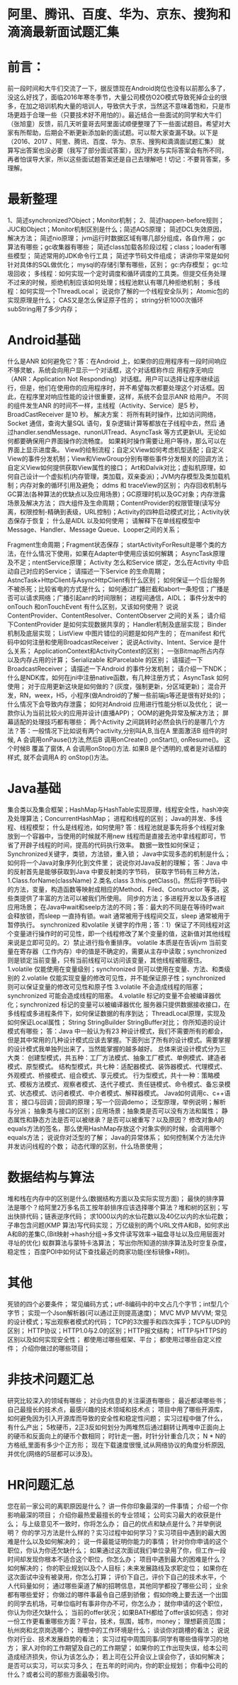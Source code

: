 # 阿里、腾讯、百度、华为、京东、搜狗和滴滴最新面试题汇集

# 前言：

前一段时间和大牛们交流了一下，据反馈现在Android岗位也没有以前那么多了，没这么好找了，面临2016年寒冬季节，大量公司模仿O2O模式导致死掉企业的很多，在加之培训机构大量的培训人，导致供大于求，当然这不意味着饱和，只是市场更趋于合理一些（只要技术好不用怕的）。最近结合一些面试的同学和大牛们（张旭童）反馈，前几天听童哥去阿里面试顺便整理了下一些面试题目。希望对大家有所帮助，后期会不断更新添加新的面试题。可以帮大家查漏不缺。以下是（2016、2017 、阿里、腾讯、百度、华为、京东、搜狗和滴滴面试题汇集）
就算写出答案也没必要（我写了部分面试答案），因为开发与实际答案会有所不同，再者怕误导大家，所以这些面试题答案还是自己去理解吧！切记：不要背答案，多理解。

# 最新整理

1、简述synchronized?Object；Monitor机制；
2、简述happen-before规则；
JUC和Object；Monitor机制区别是什么；简述AQS原理；
简述DCL失效原因，解决方法；
简述nio原理；
jvm运行时数据区域有哪几部分组成，各自作用；
gc算法有哪些；gc收集器有哪些；
简述class加载各阶段过程；class；loader有哪些模型；
简述常用的JDK命令行工具；
简述字节码文件组成；
讲讲你平常是如何针对具体的SQL做优化；
mysql的存储引擎有哪些，区别；
gc:内存模型；
gc:垃圾回收；
多线程：如何实现一个定时调度和循环调度的工具类。但提交任务处理不过来的时候，拒绝机制应该如何处理；线程池默认有哪几种拒绝机制；
多线程：如何实现一个ThreadLocal；
说说你了解的一个线程安全队列；
Atomic包的实现原理是什么；
CAS又是怎么保证原子性的；
string分析1000次循环subString用了多少内存；

# Android基础

什么是ANR 如何避免它？答：在Android 上，如果你的应用程序有一段时间响应不够灵敏，系统会向用户显示一个对话框，这个对话框称作应
用程序无响应（ANR：Application Not Responding）对话框。用户可以选择让程序继续运行，但是，他们在使用你的应用程序时，并不希望每次都要处理这个对话框。因此，在程序里对响应性能的设计很重要，这样，系统不会显示ANR 给用户。
不同的组件发生ANR 的时间不一样，主线程（Activity、Service）是5 秒，BroadCastReceiver 是10 秒。
解决方案：
将所有耗时操作，比如访问网络，Socket 通信，查询大量SQL 语句，复杂逻辑计算等都放在子线程中去，然后
通过handler.sendMessage、runonUITread、AsyncTask 等方式更新UI。无论如何都要确保用户界面操作的流畅度。
如果耗时操作需要让用户等待，那么可以在界面上显示进度条。
View的绘制流程；自定义View如何考虑机型适配；自定义View的事件分发机制；View和ViewGroup分别有哪些事件分发相关的回调方法；自定义View如何提供获取View属性的接口；
Art和Dalvik对比；虚拟机原理，如何自己设计一个虚拟机(内存管理，类加载，双亲委派)；JVM内存模型及类加载机制；内存对象的循环引用及避免；
ddms 和 traceView的区别；
内存回收机制与GC算法(各种算法的优缺点以及应用场景)；GC原理时机以及GC对象；内存泄露场景及解决方法；
四大组件及生命周期；ContentProvider的权限管理(读写分离，权限控制-精确到表级，URL控制)；Activity的四种启动模式对比；Activity状态保存于恢复；
什么是AIDL 以及如何使用；
请解释下在单线程模型中Message、Handler、Message Queue、Looper之间的关系；

Fragment生命周期；Fragment状态保存；
startActivityForResult是哪个类的方法，在什么情况下使用，如果在Adapter中使用应该如何解耦；
AsyncTask原理及不足；ntentService原理；
Activity 怎么和Service 绑定，怎么在Activity 中启动自己对应的Service；
请描述一下Service 的生命周期；
AstncTask+HttpClient与AsyncHttpClient有什么区别；
如何保证一个后台服务不被杀死；比较省电的方式是什么；
如何通过广播拦截和abort一条短信；广播是否可以请求网络；广播引起anr的时间限制；
进程间通信，AIDL；
事件分发中的onTouch 和onTouchEvent 有什么区别，又该如何使用？
说说ContentProvider、ContentResolver、ContentObserver 之间的关系；
请介绍下ContentProvider 是如何实现数据共享的；
Handler机制及底层实现；
Binder机制及底层实现；
ListView 中图片错位的问题是如何产生的；
在manifest 和代码中如何注册和使用BroadcastReceiver；
说说Activity、Intent、Service 是什么关系；
ApplicationContext和ActivityContext的区别；
一张Bitmap所占内存以及内存占用的计算；
Serializable 和Parcelable 的区别；
请描述一下BroadcastReceiver；
请描述一下Android 的事件分发机制；
请介绍一下NDK；
什么是NDK库，如何在jni中注册native函数，有几种注册方式；
AsyncTask 如何使用；
对于应用更新这块是如何做的？(灰度，强制更新，分区域更新)；
混合开发，RN，weex，H5，小程序(做Android的了解一些前端js等还是很有好处的)；
什么情况下会导致内存泄露；
如何对Android 应用进行性能分析以及优化；
说一款你认为当前比较火的应用并设计(直播APP)；
OOM的避免异常及解决方法；
屏幕适配的处理技巧都有哪些；
两个Activity 之间跳转时必然会执行的是哪几个方法？答：一般情况下比如说有两个activity,分别叫A,B,当在A 里面激活B 组件的时候, A 会调用onPause()方法,然后B 调用onCreate() ,onStart(), onResume()。
这个时候B 覆盖了窗体, A 会调用onStop()方法. 如果B 是个透明的,或者是对话框的样式, 就不会调用A 的
onStop()方法。

# Java基础

集合类以及集合框架；HashMap与HashTable实现原理，线程安全性，hash冲突及处理算法；ConcurrentHashMap；
进程和线程的区别；
Java的并发、多线程、线程模型；
什么是线程池，如何使用? 答：线程池就是事先将多个线程对象放到一个容器中，当使用的时候就不用new 线程而是直接去池中拿线程即可，节
省了开辟子线程的时间，提高的代码执行效率。
数据一致性如何保证；Synchronized关键字，类锁，方法锁，重入锁；
Java中实现多态的机制是什么；
如何将一个Java对象序列化到文件里；
说说你对Java反射的理解； 答：Java 中的反射首先是能够获取到Java 中要反射类的字节码， 获取字节码有三种方法，
1.Class.forName(className) 2.类名.class 3.this.getClass()。然后将字节码中的方法，变量，构造函数等映射成相应的Method、Filed、Constructor 等类，这些类提供了丰富的方法可以被我们所使用。
同步的方法；多进程开发以及多进程应用场景；
在Java中wait和seelp方法的不同；答：最大的不同是在等待时wait 会释放锁，而sleep 一直持有锁。wait 通常被用于线程间交互，sleep 通常被用于暂停执行。
synchronized 和volatile 关键字的作用；答：1）保证了不同线程对这个变量进行操作时的可见性，即一个线程修改了某个变量的值，这新值对其他线程来说是立即可见的。2）禁止进行指令重排序。
volatile 本质是在告诉jvm 当前变量在寄存器（工作内存）中的值是不确定的，需要从主存中读取；synchronized 则是锁定当前变量，只有当前线程可以访问该变量，其他线程被阻塞住。
1.volatile 仅能使用在变量级别；synchronized 则可以使用在变量、方法、和类级别的
2.volatile 仅能实现变量的修改可见性，并不能保证原子性；synchronized 则可以保证变量的修改可见性和原子性
3.volatile 不会造成线程的阻塞；synchronized 可能会造成线程的阻塞。
4.volatile 标记的变量不会被编译器优化；synchronized 标记的变量可以被编译器优化
服务器只提供数据接收接口，在多线程或多进程条件下，如何保证数据的有序到达；
ThreadLocal原理，实现及如何保证Local属性；
String StringBuilder StringBuffer对比；
你所知道的设计模式有哪些； 答：Java 中一般认为有23 种设计模式，我们不需要所有的都会，但是其中常用的几种设计模式应该去掌握。下面列出了所有的设计模式。需要掌握的设计模式我单独列出来了，当然能掌握的越多越好。
总体来说设计模式分为三大类：
创建型模式，共五种：工厂方法模式、抽象工厂模式、单例模式、建造者模式、原型模式。
结构型模式，共七种：适配器模式、装饰器模式、代理模式、外观模式、桥接模式、组合模式、享元模式。
行为型模式，共十一种：策略模式、模板方法模式、观察者模式、迭代子模式、责任链模式、命令模式、备忘录模式、状态模式、访问者模式、中介者模式、解释器模式。
Java如何调用c、c++语言；
接口与回调；回调的原理；写一个回调demo；
泛型原理，举例说明；解析与分派；
抽象类与接口的区别；应用场景；抽象类是否可以没有方法和属性；
静态属性和静态方法是否可以被继承？是否可以被重写？以及原因？
修改对象A的equals方法的签名，那么使用HashMap存放这个对象实例的时候，会调用哪个equals方法；
说说你对泛型的了解；
Java的异常体系；
如何控制某个方法允许并发访问线程的个数；
动态代理的区别，什么场景使用；

# 数据结构与算法

堆和栈在内存中的区别是什么(数据结构方面以及实际实现方面)；
最快的排序算法是哪个？给阿里2万多名员工按年龄排序应该选择哪个算法？堆和树的区别；写出快排代码；链表逆序代码；
求1000以内的水仙花数以及40亿以内的水仙花数；
子串包含问题(KMP 算法)写代码实现；
万亿级别的两个URL文件A和B，如何求出A和B的差集C,(Bit映射->hash分组->多文件读写效率->磁盘寻址以及应用层面对寻址的优化)
蚁群算法与蒙特卡洛算法；
写出你所知道的排序算法及时空复杂度，稳定性；
百度POI中如何试下查找最近的商家功能(坐标镜像+R树)。

# 其他

死锁的四个必要条件；
常见编码方式；utf-8编码中的中文占几个字节；int型几个字节；
实现一个Json解析器(可以通过正则提高速度)；
MVC MVP MVVM; 常见的设计模式；写出观察者模式的代码；
TCP的3次握手和四次挥手；TCP与UDP的区别；
HTTP协议；HTTP1.0与2.0的区别；HTTP报文结构；
HTTP与HTTPS的区别以及如何实现安全性；
都使用过哪些框架、平台；
都使用过哪些自定义控件；
介绍你做过的哪些项目；

# 非技术问题汇总

研究比较深入的领域有哪些；
对业内信息的关注渠道有哪些；
最近都读哪些书；
自己最擅长的技术点，最感兴趣的技术领域和技术点；
项目中用了哪些开源库，如何避免因为引入开源库而导致的安全性和稳定性问题；
实习过程中做了什么，有什么产出；
5枚硬币，2正3反如何划分为两堆然后通过翻转让两堆中正面向上的硬币和反面向上的硬币个数相同；
时针走一圈，时针分针重合几次；
N * N的方格纸,里面有多少个正方形；
现在下载速度很慢,试从网络协议的角度分析原因,并优化(网络的5层都可以涉及)。

# HR问题汇总

您在前一家公司的离职原因是什么？
讲一件你印象最深的一件事情；
介绍一个你影响最深的项目；
介绍你最热爱最擅长的专业领域；
公司实习最大的收获是什么；
与上级意见不一致时，你将怎么办；
自己的优点和缺点是什么？并举例说明？
你的学习方法是什么样的？实习过程中如何学习？实习项目中遇到的最大困难是什么以及如何解决的；
说一件最能证明你能力的事情；
针对你你申请的这个职位，你认为你还欠缺什么；
如果通过这次面试我们单位录用了你，但工作一段时间却发现你根本不适合这个职位，你怎么办；
项目中遇到最大的困难是什么？如何解决的；
你的职业规划以及个人目标；未来发展路线及求职定位；
如果你在这次面试中没有被录用，你怎么打算；
评价下自己，评价下自己的技术水平，个人代码量如何；
通过哪些渠道了解的招聘信息，其他同学都投了哪些公司；
业余都有哪些爱好；
你做过的哪件事最令自己感到骄傲；
假如你晚上要去送一个出国的同学去机场，可单位临时有事非你办不可，你怎么办；
就你申请的这个职位，你认为你还欠缺什么；
当前的offer状况；如果BATH都给了offer该如何选；
你对一份工作更看重哪些方面？平台，技术，氛围，城市，money；
理想薪资范围；杭州岗和北京岗选哪个；
理想中的工作环境是什么；
谈谈你对跳槽的看法；
说说你对行业、技术发展趋势的看法；
实习过程中周围同事/同学有哪些值得学习的地方；
家人对你的工作期望及自己的工作期望；
如果你的工作出现失误，给本公司造成经济损失，你认为该怎么办；
若上司在公开会议上误会你了，该如何解决；
是否可以实习，可以实习多久；
在五年的时间内，你的职业规划；
你看中公司的什么？或者公司的那些方面最吸引你。
